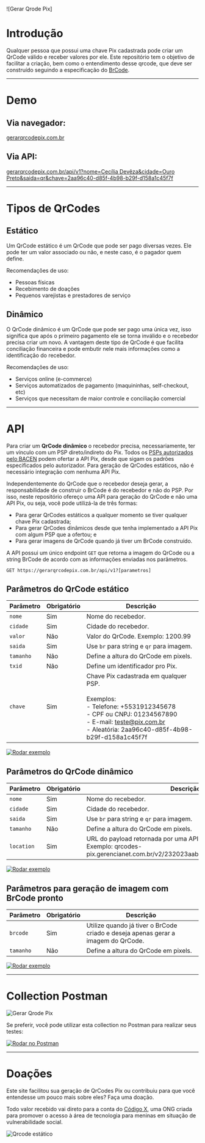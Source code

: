 
![Gerar Qrode Pix]
# Introdução

Qualquer pessoa que possui uma chave Pix cadastrada pode criar um QrCode válido e receber valores por ele.
Este repositório tem o objetivo de facilitar a criação, bem como o entendimento desse qrcode, que deve ser construído seguindo a especificação do [BrCode](https://www.bcb.gov.br/content/estabilidadefinanceira/spb_docs/ManualBRCode.pdf).

---

# Demo

## Via navegador:

[gerarqrcodepix.com.br](http://gerarqrcodepix.com.br)

## Via API:

[gerarqrcodepix.com.br/api/v1?nome=Cecília Devêza&cidade=Ouro Preto&saida=qr&chave=2aa96c40-d85f-4b98-b29f-d158a1c45f7f](https://gerarqrcodepix.com.br/api/v1?nome=Cec%C3%ADlia%20Dev%C3%AAza&cidade=Ouro%20Preto&saida=qr&chave=2aa96c40-d85f-4b98-b29f-d158a1c45f7f)

---

# Tipos de QrCodes 

## Estático

Um QrCode estático é um QrCode que pode ser pago diversas vezes. Ele pode ter um valor associado ou não, e neste caso, é o pagador quem define.

Recomendações de uso:

- Pessoas físicas
- Recebimento de doações
- Pequenos varejistas e prestadores de serviço

## Dinâmico

O QrCode dinâmico é um QrCode que pode ser pago uma única vez, isso significa que após o primeiro pagamento ele se torna inválido e o recebedor precisa criar um novo. A vantagem deste tipo de QrCode é que facilita conciliação financeira e pode embutir nele mais informações como a identificação do recebedor.

Recomendações de uso:

- Serviços online (e-commerce)
- Serviços automatizados de pagamento (maquininhas, self-checkout, etc)
- Serviços que necessitam de maior controle e conciliação comercial

---

# API

Para criar um **QrCode dinâmico** o recebedor precisa, necessariamente, ter um vínculo com um PSP direto/indireto do Pix. Todos os [PSPs autorizados pelo BACEN](https://www.bcb.gov.br/content/estabilidadefinanceira/pix/ListadeparticipantesdoPix.pdf) podem ofertar a API Pix, desde que sigam os padrões especificados pelo autorizador. Para geração de QrCodes estáticos, não é necessário integração com nenhuma API Pix.

Independentemente do QrCode que o recebedor deseja gerar, a responsabilidade de construir o BrCode é do recebedor e não do PSP. Por isso, neste repositório ofereço uma API para geração do QrCode e não uma API Pix, ou seja, você pode utilizá-la de três formas: 
  
  - Para gerar QrCodes estáticos a qualquer momento se tiver qualquer chave Pix cadastrada;
  - Para gerar QrCodes dinâmicos desde que tenha implementado a API Pix com algum PSP que a ofertou; e
  - Para gerar imagens de QrCode quando já tiver um BrCode construído.

A API possui um único endpoint `GET` que retorna a imagem do QrCode ou a string BrCode de acordo com as informações enviadas nos parâmetros.

```
GET https://gerarqrcodepix.com.br/api/v1?[parametros]
```

## Parâmetros do QrCode estático

| Parâmetro 	| Obrigatório 	| Descrição                                                                                                                                                                                             	|
|-----------	|-------------	|-------------------------------------------------------------------------------------------------------------------------------------------------------------------------------------------------------	|
| `nome`    	| Sim         	| Nome do recebedor.                                                                                                                                                                                    	|
| `cidade`  	| Sim         	| Cidade do recebedor.                                                                                                                                                                                  	|
| `valor`   	| Não         	| Valor do QrCode. Exemplo: 1200.99                                                                                                                                                                     	|
| `saida`   	| Sim         	| Use `br` para string e `qr` para imagem.                                                                                                                                                              	|
| `tamanho` 	| Não         	| Define a altura do QrCode em pixels.                                                                                                                                                                  	|
| `txid` 	| Não         	| Define um identificador pro Pix.                                                                                                                                                                  	|
| `chave`   	| Sim         	| Chave Pix cadastrada em qualquer PSP. <br><br>Exemplos:<br>- Telefone: +5531912345678<br>- CPF ou CNPJ: 01234567890<br>- E-mail: teste@pix.com.br<br>- Aleatória: 2aa96c40-d85f-4b98-b29f-d158a1c45f7f 	|

[![Rodar exemplo](https://gerarqrcodepix.com.br/run_button.jpg)](https://gerarqrcodepix.com.br/api/v1?nome=Cec%C3%ADlia%20Dev%C3%AAza&cidade=Ouro%20Preto&valor=10.00&saida=qr&chave=2aa96c40-d85f-4b98-b29f-d158a1c45f7f&txid=testeCecilia)

## Parâmetros do QrCode dinâmico

| Parâmetro  	| Obrigatório 	| Descrição                                                                                                                	|
|------------	|-------------	|--------------------------------------------------------------------------------------------------------------------------	|
| `nome`     	| Sim         	| Nome do recebedor.                                                                                                       	|
| `cidade`   	| Sim         	| Cidade do recebedor.                                                                                                     	|
| `saida`    	| Sim         	| Use `br` para string e `qr` para imagem.                                                                                 	|
| `tamanho`  	| Não         	| Define a altura do QrCode em pixels.                                                                                     	|
| `location` 	| Sim         	| URL do payload retornada por uma API Pix.<br>Exemplo: qrcodes-pix.gerencianet.com.br/v2/232023aab07f40ec9a383e47792f7345 	|

[![Rodar exemplo](https://gerarqrcodepix.com.br/run_button.jpg)](https://gerarqrcodepix.com.br/api/v1?nome=Cec%C3%ADlia%20Dev%C3%AAza&cidade=Ouro%20Preto&saida=qr&location=qrcodes-pix.gerencianet.com.br/v2/232023aab07f40ec9a383e47792f7345)


## Parâmetros para geração de imagem com BrCode pronto

| Parâmetro 	| Obrigatório 	| Descrição                                                                         	|
|-----------	|-------------	|-----------------------------------------------------------------------------------	|
| `brcode`  	| Sim         	| Utilize quando já tiver o BrCode criado e deseja apenas gerar a imagem do QrCode. 	|
| `tamanho` 	| Não         	| Define a altura do QrCode em pixels.                                              	|

[![Rodar exemplo](https://gerarqrcodepix.com.br/run_button.jpg)](https://gerarqrcodepix.com.br/api/v1?brcode=00020126580014BR.GOV.BCB.PIX01362AA96C40-D85F-4B98-B29F-D158A1C45F7F5204000053039865802BR5914CECILIA%20DEVEZA6010OURO%20PRETO6304E3E5&tamanho=256)

---

# Collection Postman

![Gerar Qrode Pix](https://gerarqrcodepix.com.br/site_2.jpg)

Se preferir, você pode utilizar esta collection no Postman para realizar seus testes:

[![Rodar no Postman](https://run.pstmn.io/button.svg)](https://app.getpostman.com/run-collection/98e73bcb5782024ca150)

---

# Doações

Este site facilitou sua geração de QrCodes Pix ou contribuiu para que você entendesse um pouco mais sobre eles? Faça uma doação.

Todo valor recebido vai direto para a conta do [Código X](https://codigox.ong.br), uma ONG criada para promover o acesso à área de tecnologia para meninas em situação de vulnerabilidade social.

![Qrcode estático](https://gerarqrcodepix.com.br/api/v1?brcode=00020126430014BR.GOV.BCB.PIX0121CODIGOX.ONG@GMAIL.COM5204000053039865802BR5907CodigoX6010Ouro%20Preto62070503***6304B308)



